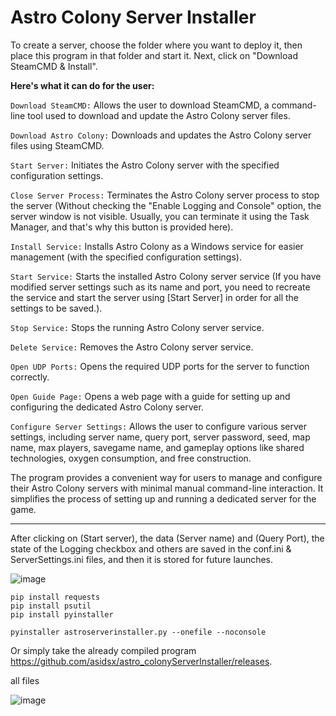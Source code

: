 # Astro Colony Server Installer

To create a server, choose the folder where you want to deploy it, then place this program in that folder and start it. Next, click on "Download SteamCMD & Install".

**Here's what it can do for the user:**

`Download SteamCMD:` Allows the user to download SteamCMD, a command-line tool used to download and update the Astro Colony server files.

`Download Astro Colony:` Downloads and updates the Astro Colony server files using SteamCMD.

`Start Server:` Initiates the Astro Colony server with the specified configuration settings.

`Close Server Process:` Terminates the Astro Colony server process to stop the server (Without checking the "Enable Logging and Console" option, the server window is not visible. Usually, you can terminate it using the Task Manager, and that's why this button is provided here).

`Install Service:` Installs Astro Colony as a Windows service for easier management (with the specified configuration settings).

`Start Service:` Starts the installed Astro Colony server service (If you have modified server settings such as its name and port, you need to recreate the service and start the server using [Start Server] in order for all the settings to be saved.).

`Stop Service:` Stops the running Astro Colony server service.

`Delete Service:` Removes the Astro Colony server service.

`Open UDP Ports:` Opens the required UDP ports for the server to function correctly.

`Open Guide Page:` Opens a web page with a guide for setting up and configuring the dedicated Astro Colony server.

`Configure Server Settings:` Allows the user to configure various server settings, including server name, query port, server password, seed, map name, max players, savegame name, and gameplay options like shared technologies, oxygen consumption, and free construction.

The program provides a convenient way for users to manage and configure their Astro Colony servers with minimal manual command-line interaction. It simplifies the process of setting up and running a dedicated server for the game.




---
After clicking on (Start server), the data (Server name) and (Query Port), the state of the Logging checkbox and others are saved in the conf.ini & ServerSettings.ini files, and then it is stored for future launches.

![image](https://github.com/asidsx/astro_colonyServerInstaller/assets/106923482/90e60f6a-58db-4540-8a2c-250fd6a6f1ea)





```
pip install requests
pip install psutil
pip install pyinstaller
```
```
pyinstaller astroserverinstaller.py --onefile --noconsole
```

Or simply take the already compiled program https://github.com/asidsx/astro_colonyServerInstaller/releases.

all files

![image](https://github.com/asidsx/astro_colonyServerInstaller/assets/106923482/f261d868-b55b-4311-96aa-11575cb2dc3b)
